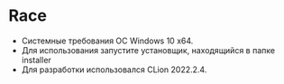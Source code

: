 # Race
- Системные требования OC Windows 10 x64.
- Для использования запустите установщик, находящийся в папке installer
- Для разработки использовался CLion 2022.2.4.